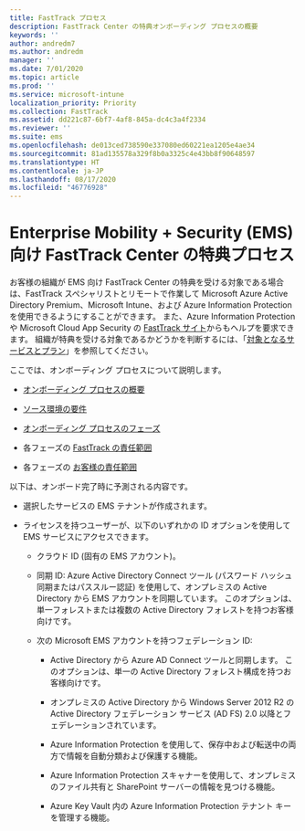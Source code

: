 ```yaml
---
title: FastTrack プロセス
description: FastTrack Center の特典オンボーディング プロセスの概要
keywords: ''
author: andredm7
ms.author: andredm
manager: ''
ms.date: 7/01/2020
ms.topic: article
ms.prod: ''
ms.service: microsoft-intune
localization_priority: Priority
ms.collection: FastTrack
ms.assetid: dd221c87-6bf7-4af8-845a-dc4c3a4f2334
ms.reviewer: ''
ms.suite: ems
ms.openlocfilehash: de013ced738590e337080ed60221ea1205e4ae34
ms.sourcegitcommit: 81ad135578a329f8b0a3325c4e43bb8f90648597
ms.translationtype: HT
ms.contentlocale: ja-JP
ms.lasthandoff: 08/17/2020
ms.locfileid: "46776928"
---
```

# <a name="fasttrack-center-benefit-process-for-enterprise-mobility--security-ems"></a>Enterprise Mobility + Security (EMS) 向け FastTrack Center の特典プロセス
お客様の組織が EMS 向け FastTrack Center の特典を受ける対象である場合は、FastTrack スペシャリストとリモートで作業して Microsoft Azure Active Directory Premium、Microsoft Intune、および Azure Information Protection を使用できるようにすることができます。 また、Azure Information Protection や Microsoft Cloud App Security の [FastTrack サイト](https://www.microsoft.com/fasttrack/microsoft-365/ems)からもヘルプを要求できます。 組織が特典を受ける対象であるかどうかを判断するには、「[対象となるサービスとプラン](M365-eligible-services-and-plans.md)」を参照してください。


ここでは、オンボーディング プロセスについて説明します。

-   [オンボーディング プロセスの概要](EMS-fasttrack-benefit-overview.md)

-   [ソース環境の要件](EMS-source-environment-expectations.md)

-   [オンボーディング プロセスのフェーズ](EMS-onboarding-phases.md)

-   各フェーズの [FastTrack の責任範囲](EMS-fasttrack-responsibilities.md)

-   各フェーズの [お客様の責任範囲](EMS-your-responsibilities.md)

以下は、オンボード完了時に予測される内容です。

-   選択したサービスの EMS テナントが作成されます。

-   ライセンスを持つユーザーが、以下のいずれかの ID オプションを使用して EMS サービスにアクセスできます。

    -   クラウド ID (固有の EMS アカウント)。

    -   同期 ID: Azure Active Directory Connect ツール (パスワード ハッシュ同期またはパススルー認証) を使用して、オンプレミスの Active Directory から EMS アカウントを同期しています。 このオプションは、単一フォレストまたは複数の Active Directory フォレストを持つお客様向けです。

    -   次の Microsoft EMS アカウントを持つフェデレーション ID:

        -   Active Directory から Azure AD Connect ツールと同期します。 このオプションは、単一の Active Directory フォレスト構成を持つお客様向けです。

        -   オンプレミスの Active Directory から Windows Server 2012 R2 の Active Directory フェデレーション サービス (AD FS) 2.0 以降とフェデレーションされています。

        -   Azure Information Protection を使用して、保存中および転送中の両方で情報を自動分類および保護する機能。 

        -   Azure Information Protection スキャナーを使用して、オンプレミスのファイル共有と SharePoint サーバーの情報を見つける機能。 

        -   Azure Key Vault 内の Azure Information Protection テナント キーを管理する機能。 

